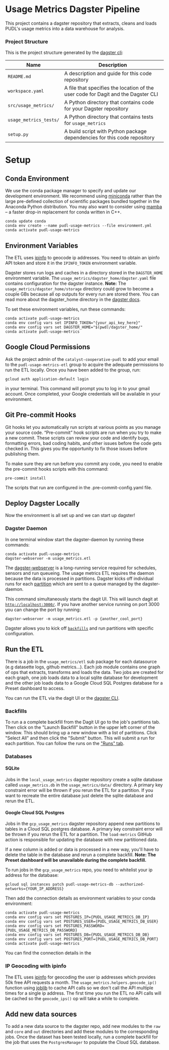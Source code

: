 # Usage Metrics Dagster Pipeline

This project contains a dagster repository that extracts, cleans and loads PUDL's usage metrics into a data warehouse for analysis.

### Project Structure

This is the project structure generated by the [dagster cli](https://docs.dagster.io/getting-started/create-new-project#create-a-new-project):

| Name                   | Description                                                                       |
| ---------------------- | --------------------------------------------------------------------------------- |
| `README.md`            | A description and guide for this code repository                                  |
| `workspace.yaml`       | A file that specifies the location of the user code for Dagit and the Dagster CLI |
| `src/usage_metrics/`   | A Python directory that contains code for your Dagster repository                 |
| `usage_metrics_tests/` | A Python directory that contains tests for `usage_metrics`                        |
| `setup.py`             | A build script with Python package dependencies for this code repository          |

# Setup

## Conda Environment

We use the conda package manager to specify and update our development environment. We recommend using [miniconda](https://docs.conda.io/en/latest/miniconda.html) rather than the large pre-defined collection of scientific packages bundled together in the Anaconda Python distribution. You may also want to consider using [mamba](https://github.com/mamba-org/mamba) – a faster drop-in replacement for conda written in C++.

```
conda update conda
conda env create --name pudl-usage-metrics --file environment.yml
conda activate pudl-usage-metrics
```

## Environment Variables

The ETL uses [ipinfo](https://ipinfo.io/) to geocode ip addresses. You need to obtain an ipinfo API token and store it in the `IPINFO_TOKEN` environment variable.

Dagster stores run logs and caches in a directory stored in the `DAGSTER_HOME` environment variable. The `usage_metrics/dagster_home/dagster.yaml` file contains configuration for the dagster instance. **Note:** The `usage_metrics/dagster_home/storage` directory could grow to become a couple GBs because all op outputs for every run are stored there. You can read more about the dagster_home directory in the [dagster docs](https://docs.dagster.io/deployment/dagster-instance#default-local-behavior).

To set these environment variables, run these commands:

```
conda activate pudl-usage-metrics
conda env config vars set IPINFO_TOKEN="{your_api_key_here}"
conda env config vars set DAGSTER_HOME="$(pwd)/dagster_home/"
conda activate pudl-usage-metrics
```

## Google Cloud Permissions

Ask the project admin of the `catalyst-cooperative-pudl` to add your email to the `pudl-usage-metrics-etl` group to acquire the adequate permissions to run the ETL locally. Once you have been added to the group, run:

```
gcloud auth application-default login
```

in your terminal. This command will prompt you to log in to your gmail account. Once completed, your Google credentials will be available in your environment.

## Git Pre-commit Hooks

Git hooks let you automatically run scripts at various points as you manage your source code. “Pre-commit” hook scripts are run when you try to make a new commit. These scripts can review your code and identify bugs, formatting errors, bad coding habits, and other issues before the code gets checked in. This gives you the opportunity to fix those issues before publishing them.

To make sure they are run before you commit any code, you need to enable the pre-commit hooks scripts with this command:

```
pre-commit install
```

The scripts that run are configured in the .pre-commit-config.yaml file.

## Deploy Dagster Locally

Now the environment is all set up and we can start up dagster!

### Dagster Daemon

In one terminal window start the dagster-daemon by running these commands:

```
conda activate pudl-usage-metrics
dagster-webserver -m usage_metrics.etl
```

The [dagster-webserver](https://docs.dagster.io/concepts/webserver/ui) is a long-running service required for schedules, sensors and run queueing. The usage metrics ETL requires the daemon because the data is processed in partitions. Dagster kicks off individual runs for each [partition](https://docs.dagster.io/concepts/partitions-schedules-sensors/partitions) which are sent to a queue managed by the dagster-daemon.

This command simultaneously starts the dagit UI. This will launch dagit at [`http://localhost:3000/`](http://localhost:3000/). If you have another service running on port 3000 you can change the port by running:

```
dagster-webserver -m usage_metrics.etl -p {another_cool_port}
```

Dagster allows you to kick off [`backfills`](https://docs.dagster.io/concepts/partitions-schedules-sensors/backfills) and run partitions with specific configuration.

## Run the ETL

There is a job in the `usage_metrics/etl` sub package for each datasource (e.g datasette logs, github metrics…). Each job module contains one graph of ops that extracts, transforms and loads the data. Two jobs are created for each graph, one job loads data to a local sqlite database for development and the other job loads data to a Google Cloud SQL Postgres database for a Preset dashboard to access.

You can run the ETL via the dagit UI or the [dagster CLI](https://docs.dagster.io/_apidocs/cli).

### Backfills

To run a a complete backfill from the Dagit UI go to the job's partitions tab. Then click on the "Launch Backfill" button in the upper left corner of the window. This should bring up a new window with a list of partitions. Click "Select All" and then click the "Submit" button. This will submit a run for each partition. You can follow the runs on the ["Runs" tab](http://localhost:3000/instance/runs).

### Databases

#### SQLite

Jobs in the `local_usage_metrics` dagster repository create a sqlite database called `usage_metrics.db` in the `usage_metrics/data/` directory. A primary key constraint error will be thrown if you rerun the ETL for a partition. If you want to recreate the entire database just delete the sqlite database and rerun the ETL.

#### Google Cloud SQL Postgres

Jobs in the `gcp_usage_metrics` dagster repository append new partitions to tables in a Cloud SQL postgres database. A primary key constraint error will be thrown if you rerun the ETL for a partition. The `load-metrics` GitHub action is responsible for updating the database with new partitioned data.

If a new column is added or data is processed in a new way, you'll have to delete the table in the database and rerun a complete backfill. **Note: The Preset dashboard will be unavailable during the complete backfill.**

To run jobs in the `gcp_usage_metrics` repo, you need to whitelist your ip address for the database:

```
gcloud sql instances patch pudl-usage-metrics-db --authorized-networks={YOUR_IP_ADDRESS}
```

Then add the connection details as environment variables to your conda environment:

```
conda activate pudl-usage-metrics
conda env config vars set POSTGRES_IP={PUDL_USAGE_METRICS_DB_IP}
conda env config vars set POSTGRES_USER={PUDL_USAGE_METRICS_DB_USER}
conda env config vars set POSTGRES_PASSWORD={PUDL_USAGE_METRICS_DB_PASSWORD}
conda env config vars set POSTGRES_DB={PUDL_USAGE_METRICS_DB_DB}
conda env config vars set POSTGRES_PORT={PUDL_USAGE_METRICS_DB_PORT}
conda activate pudl-usage-metrics
```

You can find the connection details in the

### IP Geocoding with ipinfo

The ETL uses [ipinfo](https://ipinfo.io/) for geocoding the user ip addresses which provides 50k free API requests a month. The `usage_metrics.helpers.geocode_ip()` function using [joblib](https://joblib.readthedocs.io/en/latest/#main-features) to cache API calls so we don't call the API multiple times for a single ip address. The first time you run the ETL no API calls will be cached so the `geocode_ips()` op will take a while to complete.

## Add new data sources

To add a new data source to the dagster repo, add new modules to the `raw` and `core` and `out` directories and add these modules to the corresponding jobs. Once the dataset has been tested locally, run a complete backfill for the job that uses the `PostgresManager` to populate the Cloud SQL database.
